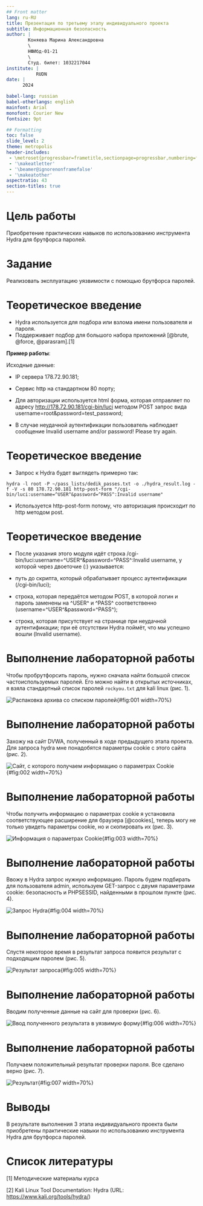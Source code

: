 ```yaml
---
## Front matter
lang: ru-RU
title: Презентация по третьему этапу индивидуального проекта
subtitle: Информационная безопасность
author: |
        Коняева Марина Александровна
        \        
        НФИбд-01-21
        \
        Студ. билет: 1032217044
institute: |
           RUDN
date: |
      2024

babel-lang: russian
babel-otherlangs: english
mainfont: Arial
monofont: Courier New
fontsize: 9pt

## Formatting
toc: false
slide_level: 2
theme: metropolis
header-includes: 
 - \metroset{progressbar=frametitle,sectionpage=progressbar,numbering=fraction}
 - '\makeatletter'
 - '\beamer@ignorenonframefalse'
 - '\makeatother'
aspectratio: 43
section-titles: true
---
```



# Цель работы

Приобретение практических навыков по использованию инструмента Hydra для брутфорса паролей.

# Задание

Реализовать эксплуатацию уязвимости с помощью брутфорса паролей.

# Теоретическое введение

- Hydra используется для подбора или взлома имени пользователя и пароля.
- Поддерживает подбор для большого набора приложений [@brute, @force, @parasram].[1]

**Пример работы**:

Исходные данные:

- IP сервера 178.72.90.181;

- Сервис http на стандартном 80 порту;

- Для авторизации используется html форма, которая отправляет по адресу http://178.72.90.181/cgi-bin/luci методом POST запрос вида username=root&password=test_password;

- В случае неудачной аутентификации пользователь наблюдает сообщение Invalid username and/or password! Please try again.

# Теоретическое введение

- Запрос к Hydra будет выглядеть примерно так:

`hydra -l root -P ~/pass_lists/dedik_passes.txt -o ./hydra_result.log -f -V -s 80 178.72.90.181 http-post-form "/cgi-bin/luci:username=^USER^&password=^PASS^:Invalid username"`

- Используется http-post-form потому, что авторизация происходит по http методом post.

# Теоретическое введение

- После указания этого модуля идёт строка /cgi-bin/luci:username=^USER^&password=^PASS^:Invalid username, у которой через двоеточие (:) указывается:

- путь до скрипта, который обрабатывает процесс аутентификации (/cgi-bin/luci);

- строка, которая передаётся методом POST, в которой логин и пароль заменены на ^USER^ и ^PASS^ соответственно (username=^USER^&password=^PASS^);

- строка, которая присутствует на странице при неудачной аутентификации; при её отсутствии Hydra поймёт, что мы успешно вошли (Invalid username).


# Выполнение лабораторной работы

 Чтобы пробрутфорсить пароль, нужно сначала найти большой список частоиспользуемых паролей. Его можно найти в открытых источниках, я взяла стандартный список паролей `rockyou.txt` для kali linux (рис. 1).

![Распаковка архива со списком паролей](image/1.PNG){#fig:001 width=70%}

# Выполнение лабораторной работы

Захожу на сайт DVWA, полученный в ходе предыдущего этапа проекта. Для запроса hydra мне понадобятся параметры cookie с этого сайта (рис. 2).
 
![Сайт, с которого получаем информацию о параметрах Cookie](image/2.PNG){#fig:002 width=70%}

# Выполнение лабораторной работы

Чтобы получить информацию о параметрах cookie я установила соответствующее расширение для браузера [@cookies], теперь могу не только увидеть параметры cookie, но и скопировать их (рис. 3).

![Информация о параметрах Cookie](image/3.PNG){#fig:003 width=70%}

# Выполнение лабораторной работы

Ввожу в Hydra запрос нужную информацию. Пароль будем подбирать для пользователя admin, используем GET-запрос с двумя параметрами cookie: безопасность и PHPSESSID, найденными в прошлом пункте (рис. 4).

![Запрос Hydra](image/4.PNG){#fig:004 width=70%}

# Выполнение лабораторной работы

Спустя некоторое время в результат запроса появится результат с подходящим паролем (рис. 5).

![Результат запроса](image/5.PNG){#fig:005 width=70%}

# Выполнение лабораторной работы

Вводим полученные данные на сайт для проверки (рис. 6).

![Ввод полученного результата в уязвимую форму](image/6.PNG){#fig:006 width=70%}

# Выполнение лабораторной работы

Получаем положительный результат проверки пароля. Все сделано верно (рис. 7).

![Результат](image/7.PNG){#fig:007 width=70%}

# Выводы

В результате выполнения 3 этапа индивидуального проекта были приобретены практические навыки по использованию инструмента Hydra для брутфорса паролей.

# Список литературы

[1] Методические материалы курса

[2] Kali Linux Tool Documentation: Hydra (URL: https://www.kali.org/tools/hydra/)